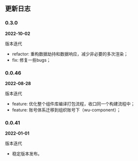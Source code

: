 ## 更新日志

### 0.3.0

**2022-10-02**

版本迭代
* refactor: 重构数据劫持和数据响应，减少非必要的多次渲染；
* fix: 修复一些bugs；

### 0.0.46

**2022-08-28**

版本迭代
* feature: 优化整个组件库编译打包流程，收口同一个构建流程中；
* feature: 账号体系迁移到组织账号下（wu-component）；

### 0.0.41

**2022-01-01**

版本迭代
* 稳定版本发布。
